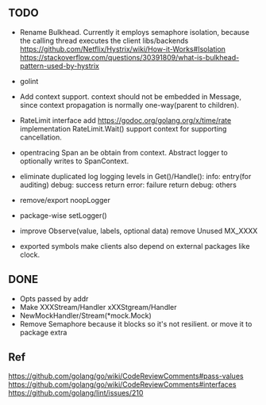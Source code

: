 ## TODO
* Rename Bulkhead. Currently it employs semaphore isolation, because the calling
    thread executes the client libs/backends
    https://github.com/Netflix/Hystrix/wiki/How-it-Works#Isolation
    https://stackoverflow.com/questions/30391809/what-is-bulkhead-pattern-used-by-hystrix

* golint

* Add context support.
    context should not be embedded in Message, since context propagation is
    normally one-way(parent to children).

* RateLimit interface
    add https://godoc.org/golang.org/x/time/rate implementation
    RateLimit.Wait() support context for supporting cancellation.

* opentracing
    Span an be obtain from context.
    Abstract logger to optionally writes to SpanContext.

* eliminate duplicated log
    logging levels in Get()/Handle():
        info: entry(for auditing)
        debug: success return
        error: failure return
        debug: others


* remove/export noopLogger

* package-wise setLogger()

* improve Observe(value, labels, optional data)
    remove Unused MX_XXXX

* exported symbols make clients also depend on external packages like clock.

## DONE
* Opts passed by addr
* Make XXXStream/Handler xXXStgream/Handler
* NewMockHandler/Stream(*mock.Mock)
* Remove Semaphore because it blocks so it's not resilient.
    or move it to package extra


## Ref
 https://github.com/golang/go/wiki/CodeReviewComments#pass-values
 https://github.com/golang/go/wiki/CodeReviewComments#interfaces
 https://github.com/golang/lint/issues/210
